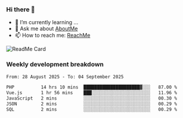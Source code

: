### Hi there 👋

- 🌱 I’m currently learning ...
- 💬 Ask me about [AboutMe](https://www.itzcy.com/about)
- 📫 How to reach me: [ReachMe](https://www.itzcy.com/about)

![ReadMe Card](https://github-readme-stats-ten-gilt.vercel.app/api?username=SuperChenYun&show_icons=true&title_color=fff&icon_color=79ff97&text_color=9f9f9f&bg_color=151515&hide_border=true)

### Weekly development breakdown
<!--START_SECTION:waka-->

```txt
From: 28 August 2025 - To: 04 September 2025

PHP          14 hrs 10 mins  █████████████████████▓░░░   87.00 %
Vue.js       1 hr 56 mins    ███░░░░░░░░░░░░░░░░░░░░░░   11.96 %
JavaScript   2 mins          ░░░░░░░░░░░░░░░░░░░░░░░░░   00.30 %
JSON         2 mins          ░░░░░░░░░░░░░░░░░░░░░░░░░   00.29 %
SQL          2 mins          ░░░░░░░░░░░░░░░░░░░░░░░░░   00.29 %
```

<!--END_SECTION:waka-->

